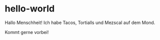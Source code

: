 # hello-world


Hallo Menschheit! Ich habe Tacos, Tortialls und Mezscal auf dem Mond.

Kommt gerne vorbei!


